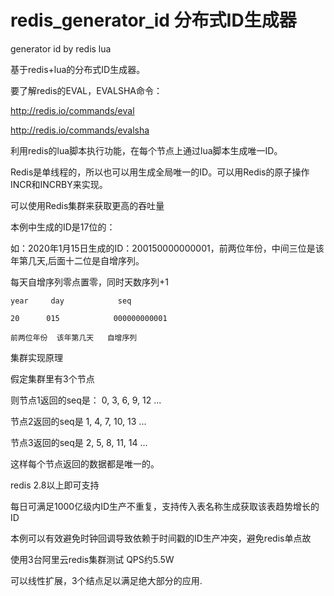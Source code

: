 # redis_generator_id 分布式ID生成器
generator id by redis lua

基于redis+lua的分布式ID生成器。

要了解redis的EVAL，EVALSHA命令：

http://redis.io/commands/eval

http://redis.io/commands/evalsha

利用redis的lua脚本执行功能，在每个节点上通过lua脚本生成唯一ID。

Redis是单线程的，所以也可以用生成全局唯一的ID。可以用Redis的原子操作 INCR和INCRBY来实现。

可以使用Redis集群来获取更高的吞吐量

本例中生成的ID是17位的：

如：2020年1月15日生成的ID：200150000000001，前两位年份，中间三位是该年第几天,后面十二位是自增序列。

每天自增序列零点置零，同时天数序列+1

    year     day			seq
    
    20 	    015            000000000001
    
    前两位年份  该年第几天   自增序列

集群实现原理


假定集群里有3个节点

则节点1返回的seq是：
0, 3, 6, 9, 12 ...

节点2返回的seq是
1, 4, 7, 10, 13 ...

节点3返回的seq是
2, 5, 8, 11, 14 ...

这样每个节点返回的数据都是唯一的。

redis 2.8以上即可支持

每日可满足1000亿级内ID生产不重复，支持传入表名称生成获取该表趋势增长的ID

本例可以有效避免时钟回调导致依赖于时间戳的ID生产冲突，避免redis单点故

使用3台阿里云redis集群测试 QPS约5.5W

可以线性扩展，3个结点足以满足绝大部分的应用.
